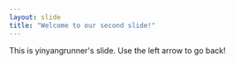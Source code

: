 ```yaml
---
layout: slide
title: "Welcome to our second slide!"
---
```

This is yinyangrunner's slide.
Use the left arrow to go back!
